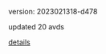 version: 2023021318-d478

updated 20 avds

[details](https://github.com/0x74f917491bfa7ebfa379/ali_avd_db/blob/master/change_log/2023/02/13/18/d478.txt)